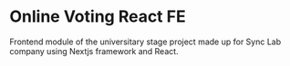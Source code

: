 # Online Voting React FE
 Frontend module of the universitary stage project made up for Sync Lab company using Nextjs framework and React. 

